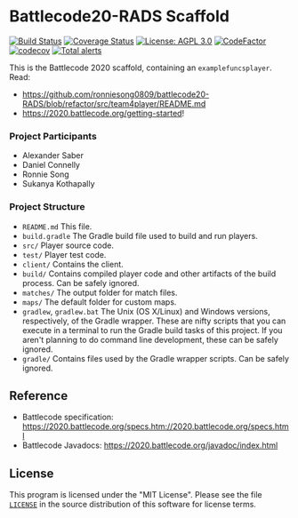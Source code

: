 # Battlecode20-RADS Scaffold

[![Build Status](https://travis-ci.com/battlecode20-team4/battlecode20-scaffold.svg?branch=master)](https://travis-ci.com/battlecode20-team4/battlecode20-scaffold)
[![Coverage Status](https://coveralls.io/repos/github/ronniesong0809/battlecode20-RADS/badge.svg)](https://coveralls.io/github/ronniesong0809/battlecode20-RADS?branch=master)
[![License: AGPL 3.0](https://img.shields.io/badge/License-AGPL--3.0-yellow.svg)](https://github.com/battlecode20-team4/battlecode20-scaffold/blob/master/LICENSE)
[![CodeFactor](https://www.codefactor.io/repository/github/ronniesong0809/battlecode20-rads/badge)](https://www.codefactor.io/repository/github/ronniesong0809/battlecode20-rads)
[![codecov](https://codecov.io/gh/ronniesong0809/battlecode20-RADS/branch/master/graph/badge.svg)](https://codecov.io/gh/ronniesong0809/battlecode20-RADS)
[![Total alerts](https://img.shields.io/lgtm/alerts/g/ronniesong0809/battlecode20-RADS.svg?logo=lgtm&logoWidth=18)](https://lgtm.com/projects/g/ronniesong0809/battlecode20-RADS/alerts/)

This is the Battlecode 2020 scaffold, containing an `examplefuncsplayer`. Read:
- https://github.com/ronniesong0809/battlecode20-RADS/blob/refactor/src/team4player/README.md
- https://2020.battlecode.org/getting-started!

### Project Participants
- Alexander Saber
- Daniel Connelly
- Ronnie Song
- Sukanya Kothapally

### Project Structure

- `README.md`
    This file.
- `build.gradle`
    The Gradle build file used to build and run players.
- `src/`
    Player source code.
- `test/`
    Player test code.
- `client/`
    Contains the client.
- `build/`
    Contains compiled player code and other artifacts of the build process. Can be safely ignored.
- `matches/`
    The output folder for match files.
- `maps/`
    The default folder for custom maps.
- `gradlew`, `gradlew.bat`
    The Unix (OS X/Linux) and Windows versions, respectively, of the Gradle wrapper. These are nifty scripts that you can execute in a terminal to run the Gradle build tasks of this project. If you aren't planning to do command line development, these can be safely ignored.
- `gradle/`
    Contains files used by the Gradle wrapper scripts. Can be safely ignored.

## Reference
- Battlecode specification: https://2020.battlecode.org/specs.htm://2020.battlecode.org/specs.html
- Battlecode Javadocs: https://2020.battlecode.org/javadoc/index.html

## License

This program is licensed under the "MIT License". Please
see the file [`LICENSE`](https://github.com/battlecode20-team4/battlecode20-scaffold/blob/master/LICENSE) in the source distribution of this
software for license terms.

